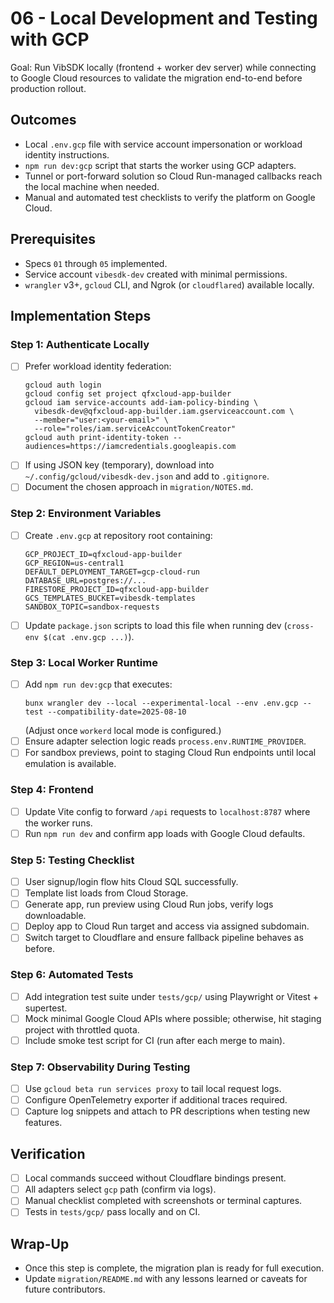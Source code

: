 # 06 - Local Development and Testing with GCP

Goal: Run VibSDK locally (frontend + worker dev server) while connecting to Google Cloud resources to validate the migration end-to-end before production rollout.

## Outcomes
- Local `.env.gcp` file with service account impersonation or workload identity instructions.
- `npm run dev:gcp` script that starts the worker using GCP adapters.
- Tunnel or port-forward solution so Cloud Run-managed callbacks reach the local machine when needed.
- Manual and automated test checklists to verify the platform on Google Cloud.

## Prerequisites
- Specs `01` through `05` implemented.
- Service account `vibesdk-dev` created with minimal permissions.
- `wrangler` v3+, `gcloud` CLI, and Ngrok (or `cloudflared`) available locally.

## Implementation Steps

### Step 1: Authenticate Locally
- [ ] Prefer workload identity federation:
  ```
  gcloud auth login
  gcloud config set project qfxcloud-app-builder
  gcloud iam service-accounts add-iam-policy-binding \
    vibesdk-dev@qfxcloud-app-builder.iam.gserviceaccount.com \
    --member="user:<your-email>" \
    --role="roles/iam.serviceAccountTokenCreator"
  gcloud auth print-identity-token --audiences=https://iamcredentials.googleapis.com
  ```
- [ ] If using JSON key (temporary), download into `~/.config/gcloud/vibesdk-dev.json` and add to `.gitignore`.
- [ ] Document the chosen approach in `migration/NOTES.md`.

### Step 2: Environment Variables
- [ ] Create `.env.gcp` at repository root containing:
  ```
  GCP_PROJECT_ID=qfxcloud-app-builder
  GCP_REGION=us-central1
  DEFAULT_DEPLOYMENT_TARGET=gcp-cloud-run
  DATABASE_URL=postgres://...
  FIRESTORE_PROJECT_ID=qfxcloud-app-builder
  GCS_TEMPLATES_BUCKET=vibesdk-templates
  SANDBOX_TOPIC=sandbox-requests
  ```
- [ ] Update `package.json` scripts to load this file when running dev (`cross-env $(cat .env.gcp ...)`).

### Step 3: Local Worker Runtime
- [ ] Add `npm run dev:gcp` that executes:
  ```
  bunx wrangler dev --local --experimental-local --env .env.gcp --test --compatibility-date=2025-08-10
  ```
  (Adjust once `workerd` local mode is configured.)
- [ ] Ensure adapter selection logic reads `process.env.RUNTIME_PROVIDER`.
- [ ] For sandbox previews, point to staging Cloud Run endpoints until local emulation is available.

### Step 4: Frontend
- [ ] Update Vite config to forward `/api` requests to `localhost:8787` where the worker runs.
- [ ] Run `npm run dev` and confirm app loads with Google Cloud defaults.

### Step 5: Testing Checklist
- [ ] User signup/login flow hits Cloud SQL successfully.
- [ ] Template list loads from Cloud Storage.
- [ ] Generate app, run preview using Cloud Run jobs, verify logs downloadable.
- [ ] Deploy app to Cloud Run target and access via assigned subdomain.
- [ ] Switch target to Cloudflare and ensure fallback pipeline behaves as before.

### Step 6: Automated Tests
- [ ] Add integration test suite under `tests/gcp/` using Playwright or Vitest + supertest.
- [ ] Mock minimal Google Cloud APIs where possible; otherwise, hit staging project with throttled quota.
- [ ] Include smoke test script for CI (run after each merge to main).

### Step 7: Observability During Testing
- [ ] Use `gcloud beta run services proxy` to tail local request logs.
- [ ] Configure OpenTelemetry exporter if additional traces required.
- [ ] Capture log snippets and attach to PR descriptions when testing new features.

## Verification
- [ ] Local commands succeed without Cloudflare bindings present.
- [ ] All adapters select `gcp` path (confirm via logs).
- [ ] Manual checklist completed with screenshots or terminal captures.
- [ ] Tests in `tests/gcp/` pass locally and on CI.

## Wrap-Up
- Once this step is complete, the migration plan is ready for full execution.
- Update `migration/README.md` with any lessons learned or caveats for future contributors.
